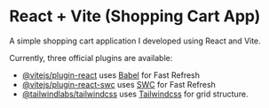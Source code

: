# React + Vite (Shopping Cart App)

A simple shopping cart application I developed using React and Vite.

Currently, three official plugins are available:

-   [@vitejs/plugin-react](https://github.com/vitejs/vite-plugin-react/blob/main/packages/plugin-react/README.md) uses [Babel](https://babeljs.io/) for Fast Refresh
-   [@vitejs/plugin-react-swc](https://github.com/vitejs/vite-plugin-react-swc) uses [SWC](https://swc.rs/) for Fast Refresh
-   [@tailwindlabs/tailwindcss](https://github.com/tailwindlabs/tailwindcss) uses [Tailwindcss](https://tailwindcss.com/) for grid structure.
